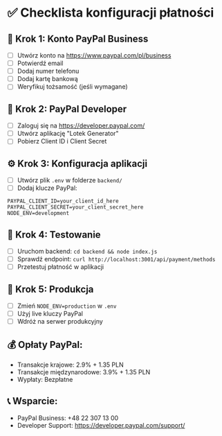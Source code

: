 # ✅ Checklista konfiguracji płatności

## 🏦 Krok 1: Konto PayPal Business
- [ ] Utwórz konto na https://www.paypal.com/pl/business
- [ ] Potwierdź email
- [ ] Dodaj numer telefonu
- [ ] Dodaj kartę bankową
- [ ] Weryfikuj tożsamość (jeśli wymagane)

## 🔑 Krok 2: PayPal Developer
- [ ] Zaloguj się na https://developer.paypal.com/
- [ ] Utwórz aplikację "Lotek Generator"
- [ ] Pobierz Client ID i Client Secret

## ⚙️ Krok 3: Konfiguracja aplikacji
- [ ] Utwórz plik `.env` w folderze `backend/`
- [ ] Dodaj klucze PayPal:
```env
PAYPAL_CLIENT_ID=your_client_id_here
PAYPAL_CLIENT_SECRET=your_client_secret_here
NODE_ENV=development
```

## 🧪 Krok 4: Testowanie
- [ ] Uruchom backend: `cd backend && node index.js`
- [ ] Sprawdź endpoint: `curl http://localhost:3001/api/payment/methods`
- [ ] Przetestuj płatność w aplikacji

## 🚀 Krok 5: Produkcja
- [ ] Zmień `NODE_ENV=production` w `.env`
- [ ] Użyj live kluczy PayPal
- [ ] Wdróż na serwer produkcyjny

## 💰 Opłaty PayPal:
- Transakcje krajowe: 2.9% + 1.35 PLN
- Transakcje międzynarodowe: 3.9% + 1.35 PLN
- Wypłaty: Bezpłatne

## 📞 Wsparcie:
- PayPal Business: +48 22 307 13 00
- Developer Support: https://developer.paypal.com/support/ 